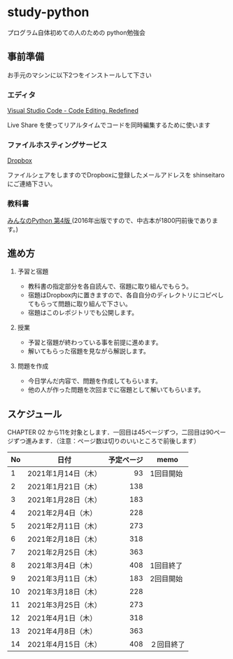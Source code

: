 # study-python
プログラム自体初めての人のための python勉強会

## 事前準備

お手元のマシンに以下2つをインストールして下さい

### エディタ
[Visual Studio Code - Code Editing. Redefined](https://code.visualstudio.com/)

Live Share を使ってリアルタイムでコードを同時編集するために使います

### ファイルホスティングサービス
[Dropbox](https://www.dropbox.com/)

ファイルシェアをしますのでDropboxに登録したメールアドレスを shinseitaro にご連絡下さい。

### 教科書

[みんなのPython 第4版 ](https://www.amazon.co.jp/dp/479738946X)(2016年出版ですので、中古本が1800円前後であります。)

## 進め方
1. 予習と宿題
    + 教科書の指定部分を各自読んで、宿題に取り組んでもらう。
    + 宿題はDropbox内に置きますので、各自自分のディレクトリにコピペしてもらって問題に取り組んで下さい。
    + 宿題はこのレポジトリでも公開します。

1. 授業
    + 予習と宿題が終わっている事を前提に進めます。
    + 解いてもらった宿題を見ながら解説します。
1. 問題を作成
    + 今日学んだ内容で、問題を作成してもらいます。
    + 他の人が作った問題を次回までに宿題として解いてもらいます。



## スケジュール 

CHAPTER 02 から11を対象とします．一回目は45ページずつ，二回目は90ページずつ進みます．（注意：ページ数は切りのいいところで前後します）

No|日付|予定ページ|memo
---|---|---:|---
1|2021年1月14日（木）|93|1回目開始
2|2021年1月21日（木）|138|
3|2021年1月28日（木）|183|
4|2021年2月4日（木）|228|
5|2021年2月11日（木）|273|
6|2021年2月18日（木）|318|
7|2021年2月25日（木）|363|
8|2021年3月4日（木）|408|1回目終了
9|2021年3月11日（木）|183|2回目開始
10|2021年3月18日（木）|228|
11|2021年3月25日（木）|273|
12|2021年4月1日（木）|318|
13|2021年4月8日（木）|363|
14|2021年4月15日（木）|408|２回目終了
